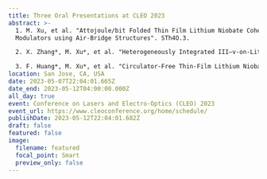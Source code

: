 ```yaml
---
title: Three Oral Presentations at CLEO 2023
abstract: >-
  1. M. Xu, et al. "Attojoule/bit Folded Thin Film Lithium Niobate Coherent
  Modulators using Air-Bridge Structures". STh4O.3.

  2. X. Zhang*, M. Xu*, et al. "Heterogeneously Integrated III–v-on-Lithium Niobate Lasers, LEDs and Photodetectors". STh3O.4.

  3. F. Huang*, M. Xu*, et al. "Circulator-Free Thin-Film Lithium Niobate Dispersion Compensator Using Chirped Bragg Grating". STh4O.7.
location: San Jose, CA, USA
date: 2023-05-07T22:04:01.665Z
date_end: 2023-05-12T04:00:00.000Z
all_day: true
event: Conference on Lasers and Electro-Optics (CLEO) 2023
event_url: https://www.cleoconference.org/home/schedule/
publishDate: 2023-05-12T22:04:01.682Z
draft: false
featured: false
image:
  filename: featured
  focal_point: Smart
  preview_only: false
---
```

